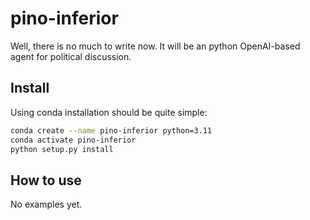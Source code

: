 # pino-inferior

<!-- WARNING: THIS FILE WAS AUTOGENERATED! DO NOT EDIT! -->

Well, there is no much to write now. It will be an python OpenAI-based
agent for political discussion.

## Install

Using conda installation should be quite simple:

``` bash
conda create --name pino-inferior python=3.11
conda activate pino-inferior
python setup.py install
```

## How to use

No examples yet.

